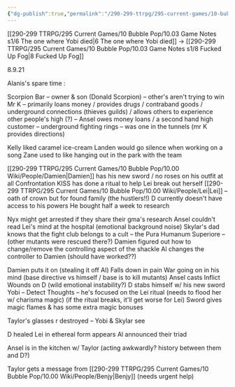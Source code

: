 ```yaml
---
{"dg-publish":true,"permalink":"/290-299-ttrpg/295-current-games/10-bubble-pop/10-03-game-notes-s1/7-damien-s-an-idiot/","dgHomeLink":true,"dgPassFrontmatter":false,"dgShowBacklinks":true,"dgShowLocalGraph":false,"dgShowInlineTitle":true}
---
```



[[290-299 TTRPG/295 Current Games/10 Bubble Pop/10.03 Game Notes s1/6 The one where Yobi died|6 The one where Yobi died]] -> [[290-299 TTRPG/295 Current Games/10 Bubble Pop/10.03 Game Notes s1/8 Fucked Up Fog|8 Fucked Up Fog]]

8.9.21

Alanis's spare time :

Scorpion Bar – owner & son (Donald Scorpion) – other's aren't trying to win Mr K – primarily loans money / provides drugs / contraband goods / underground connections (thieves guilds) / allows others to experience other people's high (?) – Ansel owes money loans / a second hand high customer – underground fighting rings – was one in the tunnels (mr K provides directions)

Kelly liked caramel ice-cream Landen would go silence when working on a song Zane used to like hanging out in the park with the team

[[290-299 TTRPG/295 Current Games/10 Bubble Pop/10.00 Wiki/People/Damien|Damien]] has his new sword / no roses on his outfit at all Confrontation KISS has done a ritual to help Lei break out herself [[290-299 TTRPG/295 Current Games/10 Bubble Pop/10.00 Wiki/People/Lei|Lei]] – oath of crown but for found family (the hustlers!!) D currently doesn't have access to his powers He bought half a week to research

Nyx might get arrested if they share their gma's research Ansel couldn't read Lei's mind at the hospital (emotional background noise) Skylar's dad knows that the fight club belongs to a cult – the Pura Humanum Superiore – (other mutants were rescued there?) Damien figured out how to change/remove the controlling aspect of the shackle Al changes the controller to Damien (should have worked??)

Damien puts it on (stealing it off Al) Falls down in pain War going on in his mind (base directive vs himself / base is to kill mutants) Ansel casts Inflict Wounds on D (wild emotional instability?) D stabs himself w/ his new sword Yobi – Detect Thoughts – he's focused on the Lei ritual (needs to flood her w/ charisma magic) (if the ritual breaks, it'll get worse for Lei) Sword gives magic flames & has some extra magic bonuses

Taylor's glasses r destroyed – Yobi & Skylar see

D healed Lei in ethereal form appears Al announced their triad

Ansel is in the kitchen w/ Taylor (acting awkwardly? history between them and D?)

Taylor gets a message from [[290-299 TTRPG/295 Current Games/10 Bubble Pop/10.00 Wiki/People/Benjy|Benjy]] (needs urgent help)
